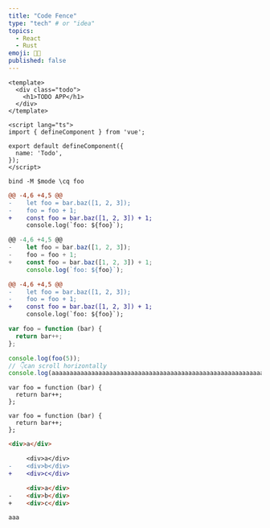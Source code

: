 ```yaml
---
title: "Code Fence"
type: "tech" # or "idea"
topics: 
  - React
  - Rust
emoji: 👩‍💻
published: false
---
```



```vue:index.vue
<template>
  <div class="todo">
    <h1>TODO APP</h1>
  </div>
</template>

<script lang="ts">
import { defineComponent } from 'vue';

export default defineComponent({
  name: 'Todo',
});
</script>
```

```bash:foo.fish
bind -M $mode \cq foo
```

```diff
@@ -4,6 +4,5 @@
-    let foo = bar.baz([1, 2, 3]);
-    foo = foo + 1;
+    const foo = bar.baz([1, 2, 3]) + 1;
     console.log(`foo: ${foo}`);
```

```js diff:aaa
@@ -4,6 +4,5 @@
-    let foo = bar.baz([1, 2, 3]);
-    foo = foo + 1;
+    const foo = bar.baz([1, 2, 3]) + 1;
     console.log(`foo: ${foo}`);
```

```diff js:aaa
@@ -4,6 +4,5 @@
-    let foo = bar.baz([1, 2, 3]);
-    foo = foo + 1;
+    const foo = bar.baz([1, 2, 3]) + 1;
     console.log(`foo: ${foo}`);
```

``` js:fooBar.js
var foo = function (bar) {
  return bar++;
};

console.log(foo(5));
// 👇can scroll horizontally
console.log(aaaaaaaaaaaaaaaaaaaaaaaaaaaaaaaaaaaaaaaaaaaaaaaaaaaaaaaaaaaaaaaaaaaaaaaaaaaaaaaaaaaaaaaaaaaaaaaaaaaaaaaaaaaaaaaaaaaaaaaaaaaaaaaaaaaaaaaaaaaaaaaaaaaaaaaaaaaaaaaaaaaaaaaaaaaaaaaaaaaaaaaaaaaaa);
```

``` js:example
var foo = function (bar) {
  return bar++;
};
```

``` html:<should escape>
var foo = function (bar) {
  return bar++;
};
```


```html
<div>a</div>
```

```diff html:html差分
     <div>a</div>
-    <div>b</div>
+    <div>c</div>
```

```html diff : html差分
     <div>a</div>
-    <div>b</div>
+    <div>c</div>
```


```"><img/onerror="alert(location)"src=.>
aaa
```
